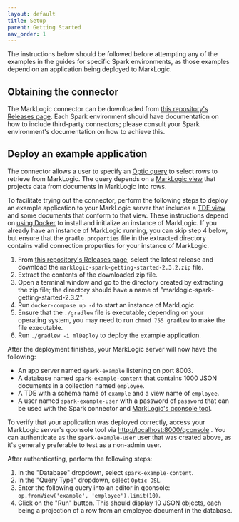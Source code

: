 ```yaml
---
layout: default
title: Setup
parent: Getting Started
nav_order: 1
---
```


The instructions below should be followed before attempting any of the examples in the guides for specific Spark 
environments, as those examples depend on an application being deployed to MarkLogic.

## Obtaining the connector

The MarkLogic connector can be downloaded from
[this repository's Releases page](https://github.com/marklogic/marklogic-spark-connector/releases). Each Spark 
environment should have documentation on how to include third-party connectors; please consult your Spark 
environment's documentation on how to achieve this.


## Deploy an example application

The connector allows a user to specify an
[Optic query](https://docs.marklogic.com/guide/app-dev/OpticAPI#id_46710) to select rows to retrieve from
MarkLogic. The query depends on a [MarkLogic view](https://docs.marklogic.com/guide/app-dev/OpticAPI#id_68685) that
projects data from documents in MarkLogic into rows.

To facilitate trying out the connector, perform the following steps to deploy an example application to your
MarkLogic server that includes a
[TDE view](https://docs.marklogic.com/guide/app-dev/TDE) and some documents that conform to that view. These instructions depend on 
[using Docker](https://docs.docker.com/get-docker/) to install and initialize an instance of MarkLogic. If you already
have an instance of MarkLogic running, you can skip step 4 below, but ensure that the `gradle.properties` file in the
extracted directory contains valid connection properties for your instance of MarkLogic.

1. From [this repository's Releases page](https://github.com/marklogic/marklogic-spark-connector/releases), select 
   the latest release and download the `marklogic-spark-getting-started-2.3.2.zip` file.
2. Extract the contents of the downloaded zip file. 
3. Open a terminal window and go to the directory created by extracting the zip file; the directory should have a 
   name of "marklogic-spark-getting-started-2.3.2".
4. Run `docker-compose up -d` to start an instance of MarkLogic
5. Ensure that the `./gradlew` file is executable; depending on your operating system, you may need to run
   `chmod 755 gradlew` to make the file executable.
6. Run `./gradlew -i mlDeploy` to deploy the example application.

After the deployment finishes, your MarkLogic server will now have the following:

- An app server named `spark-example` listening on port 8003.
- A database named `spark-example-content` that contains 1000 JSON documents in a collection named `employee`.
- A TDE with a schema name of `example` and a view name of `employee`.
- A user named `spark-example-user` with a password of `password` that can be used with the Spark connector and [MarkLogic's qconsole tool](https://docs.marklogic.com/guide/qconsole/intro).

To verify that your application was deployed correctly, access your MarkLogic server's qconsole tool 
via <http://localhost:8000/qconsole> . You can authenticate as the `spark-example-user` user that was created above, 
as it's generally preferable to test as a non-admin user. 

After authenticating, perform the following steps:

1. In the "Database" dropdown, select `spark-example-content`.
2. In the "Query Type" dropdown, select `Optic DSL`.
3. Enter the following query into an editor in qconsole: `op.fromView('example', 'employee').limit(10)`.
4. Click on the "Run" button. This should display 10 JSON objects, each being a projection of a row from an employee
   document in the database.
